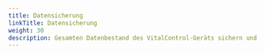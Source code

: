 ```yaml
---
title: Datensicherung
linkTitle: Datensicherung
weight: 30
description: Gesamten Datenbestand des VitalControl-Geräts sichern und auf einem anderen Gerät wiederherstellen
---
```

